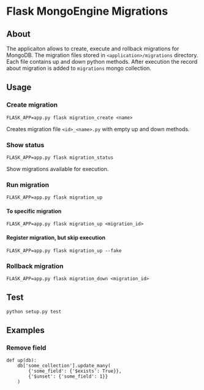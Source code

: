 # Flask MongoEngine Migrations

## About

The applicaiton allows to create, execute and rollback migrations for MongoDB.
The migration files stored in `<application>/migrations` directory.
Each file contains up and down python methods.
After execution the record about migration is added to `migrations` mongo collection.


## Usage

### Create migration

    FLASK_APP=app.py flask migration_create <name>

Creates migration file `<id>_<name>.py` with empty up and down methods.


### Show status

    FLASK_APP=app.py flask migration_status

Show migrations available for execution.


### Run migration

    FLASK_APP=app.py flask migration_up

#### To specific migration

    FLASK_APP=app.py flask migration_up <migration_id>


#### Register migration, but skip execution

    FLASK_APP=app.py flask migration_up --fake


### Rollback migration

    FLASK_APP=app.py flask migration_down <migration_id>


## Test

    python setup.py test


## Examples

### Remove field

```
def up(db):
    db['some_collection'].update_many(
        {'some_field': {'$exists': True}},
        {'$unset': {'some_field': 1}}
    )
```
